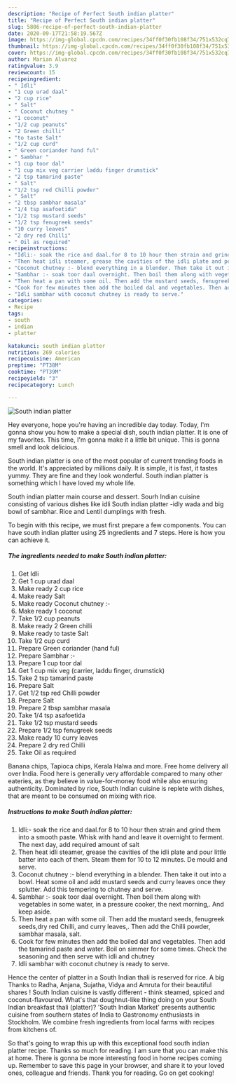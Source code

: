```yaml
---
description: "Recipe of Perfect South indian platter"
title: "Recipe of Perfect South indian platter"
slug: 5806-recipe-of-perfect-south-indian-platter
date: 2020-09-17T21:58:19.567Z
image: https://img-global.cpcdn.com/recipes/34ff0f30fb108f34/751x532cq70/south-indian-platter-recipe-main-photo.jpg
thumbnail: https://img-global.cpcdn.com/recipes/34ff0f30fb108f34/751x532cq70/south-indian-platter-recipe-main-photo.jpg
cover: https://img-global.cpcdn.com/recipes/34ff0f30fb108f34/751x532cq70/south-indian-platter-recipe-main-photo.jpg
author: Marian Alvarez
ratingvalue: 3.9
reviewcount: 15
recipeingredient:
- " Idli"
- "1 cup urad daal"
- "2 cup rice"
- " Salt"
- " Coconut chutney "
- "1 coconut"
- "1/2 cup peanuts"
- "2 Green chilli"
- "to taste Salt"
- "1/2 cup curd"
- " Green coriander hand ful"
- " Sambhar "
- "1 cup toor dal"
- "1 cup mix veg carrier laddu finger drumstick"
- "2 tsp tamarind paste"
- " Salt"
- "1/2 tsp red Chilli powder"
- " Salt"
- "2 tbsp sambhar masala"
- "1/4 tsp asafoetida"
- "1/2 tsp mustard seeds"
- "1/2 tsp fenugreek seeds"
- "10 curry leaves"
- "2 dry red Chilli"
- " Oil as required"
recipeinstructions:
- "Idli:- soak the rice and daal.for 8 to 10 hour then strain and grind them into a smooth paste. Whisk with hand and leave it overnight to ferment. The next day, add required amount of salt"
- "Then heat idli steamer, grease the cavities of the idli plate and pour little batter into each of them. Steam them for 10 to 12 minutes. De mould and serve."
- "Coconut chutney :- blend everything in a blender. Then take it out into a bowl. Heat some oil and add mustard seeds and curry leaves once they splutter. Add this tempering to chutney and serve."
- "Sambhar :- soak toor daal overnight. Then boil them along with vegetables in some water, in a pressure cooker, the next morning,. And keep aside."
- "Then heat a pan with some oil. Then add the mustard seeds, fenugreek seeds,dry red Chilli, and curry leaves,. Then add the Chilli powder, sambhar masala, salt."
- "Cook for few minutes then add the boiled dal and vegetables. Then add the tamarind paste and water. Boil on simmer for some times. Check the seasoning and then serve with idli and chutney"
- "Idli sambhar with coconut chutney is ready to serve."
categories:
- Recipe
tags:
- south
- indian
- platter

katakunci: south indian platter 
nutrition: 269 calories
recipecuisine: American
preptime: "PT38M"
cooktime: "PT39M"
recipeyield: "3"
recipecategory: Lunch

---
```



![South indian platter](https://img-global.cpcdn.com/recipes/34ff0f30fb108f34/751x532cq70/south-indian-platter-recipe-main-photo.jpg)

Hey everyone, hope you're having an incredible day today. Today, I'm gonna show you how to make a special dish, south indian platter. It is one of my favorites. This time, I'm gonna make it a little bit unique. This is gonna smell and look delicious.

South indian platter is one of the most popular of current trending foods in the world. It's appreciated by millions daily. It is simple, it is fast, it tastes yummy. They are fine and they look wonderful. South indian platter is something which I have loved my whole life.

South indian platter main course and dessert. Sourh Indian cuisine consisting of various dishes like idli South indian platter -idly wada and big bowl of sambhar. Rice and Lentil dumplings with fresh.


To begin with this recipe, we must first prepare a few components. You can have south indian platter using 25 ingredients and 7 steps. Here is how you can achieve it.

<!--inarticleads1-->

##### The ingredients needed to make South indian platter:

1. Get  Idli
1. Get 1 cup urad daal
1. Make ready 2 cup rice
1. Make ready  Salt
1. Make ready  Coconut chutney :-
1. Make ready 1 coconut
1. Take 1/2 cup peanuts
1. Make ready 2 Green chilli
1. Make ready to taste Salt
1. Take 1/2 cup curd
1. Prepare  Green coriander (hand ful)
1. Prepare  Sambhar :-
1. Prepare 1 cup toor dal
1. Get 1 cup mix veg (carrier, laddu finger, drumstick)
1. Take 2 tsp tamarind paste
1. Prepare  Salt
1. Get 1/2 tsp red Chilli powder
1. Prepare  Salt
1. Prepare 2 tbsp sambhar masala
1. Take 1/4 tsp asafoetida
1. Take 1/2 tsp mustard seeds
1. Prepare 1/2 tsp fenugreek seeds
1. Make ready 10 curry leaves
1. Prepare 2 dry red Chilli
1. Take  Oil as required


Banana chips, Tapioca chips, Kerala Halwa and more. Free home delivery all over India. Food here is generally very affordable compared to many other eateries, as they believe in value-for-money food while also ensuring authenticity. Dominated by rice, South Indian cuisine is replete with dishes, that are meant to be consumed on mixing with rice. 

<!--inarticleads2-->

##### Instructions to make South indian platter:

1. Idli:- soak the rice and daal.for 8 to 10 hour then strain and grind them into a smooth paste. Whisk with hand and leave it overnight to ferment. The next day, add required amount of salt
1. Then heat idli steamer, grease the cavities of the idli plate and pour little batter into each of them. Steam them for 10 to 12 minutes. De mould and serve.
1. Coconut chutney :- blend everything in a blender. Then take it out into a bowl. Heat some oil and add mustard seeds and curry leaves once they splutter. Add this tempering to chutney and serve.
1. Sambhar :- soak toor daal overnight. Then boil them along with vegetables in some water, in a pressure cooker, the next morning,. And keep aside.
1. Then heat a pan with some oil. Then add the mustard seeds, fenugreek seeds,dry red Chilli, and curry leaves,. Then add the Chilli powder, sambhar masala, salt.
1. Cook for few minutes then add the boiled dal and vegetables. Then add the tamarind paste and water. Boil on simmer for some times. Check the seasoning and then serve with idli and chutney
1. Idli sambhar with coconut chutney is ready to serve.


Hence the center of platter in a South Indian thali is reserved for rice. A big Thanks to Radha, Anjana, Sujatha, Vidya and Amruta for their beautiful shares ! South Indian cuisine is vastly different - think steamed, spiced and coconut-flavoured. What&#39;s that doughnut-like thing doing on your South Indian breakfast thali (platter)? &#39;South Indian Market&#39; presents authentic cuisine from southern states of India to Gastronomy enthusiasts in Stockholm. We combine fresh ingredients from local farms with recipes from kitchens of. 

So that's going to wrap this up with this exceptional food south indian platter recipe. Thanks so much for reading. I am sure that you can make this at home. There is gonna be more interesting food in home recipes coming up. Remember to save this page in your browser, and share it to your loved ones, colleague and friends. Thank you for reading. Go on get cooking!
